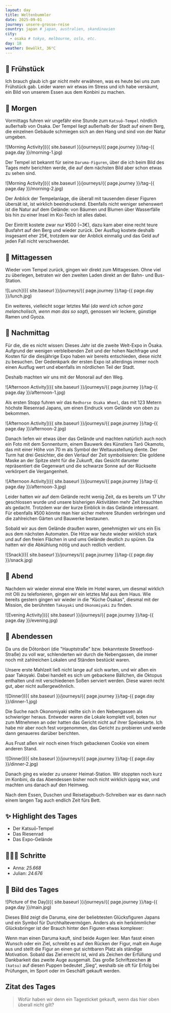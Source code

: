 ```yaml
---
layout: day
title: Weltenbummler
date: 2025-09-01
journey: unsere-grosse-reise
country: japan # japan, australien, skandinavien
city:
  - osaka # tokyo, melbourne, oslo, etc.
day: 18
weather: Bewölkt, 36°C
---
```


## 🥐 Frühstück

Ich brauch glaub ich gar nicht mehr erwähnen, was es heute bei uns zum Frühstück gab.
Leider waren wir etwas im Stress und ich habe versäumt, ein Bild von unserem Essen aus dem Konbini zu machen.

## 🌅 Morgen

Vormittags fuhren wir ungefähr eine Stunde zum `Katsuō-Tempel` nördlich außerhalb von Osaka.
Der Tempel liegt außerhalb der Stadt auf einem Berg, die einzelnen Gebäude schmiegen sich an den Hang und sind von der Natur umgeben.

![Morning Activity]({{ site.baseurl }}/journeys/{{ page.journey }}/tag-{{ page.day }}/morning-1.jpg)

Der Tempel ist bekannt für seine `Daruma-Figuren`, über die ich beim Bild des Tages mehr berichten werde, die auf dem nächsten Bild aber schon etwas zu sehen sind.

![Morning Activity]({{ site.baseurl }}/journeys/{{ page.journey }}/tag-{{ page.day }}/morning-2.jpg)

Der Anblick der Tempelanlage, die überall mit tausenden dieser Figuren übersät ist, ist wirklich beeindruckend.
Ebenfalls nicht weniger sehenswert ist die Natur auf dem Gelände: von Bäumen und Blumen über Wasserfälle bis hin zu einer Insel im Koi-Teich ist alles dabei.

Der Eintritt kostete zwar nur ¥500 (~3€), dazu kam aber eine recht teure Busfahrt auf den Berg und wieder zurück.
Der Ausflug kostete deshalb insgesamt eher 25€, trotzdem war der Anblick einmalig und das Geld auf jeden Fall nicht verschwendet.

## 🍣 Mittagessen

Wieder vom Tempel zurück, gingen wir direkt zum Mittagessen.
Ohne viel zu überlegen, betraten wir den zweiten Laden direkt an der Bahn- und Bus-Station.

![Lunch]({{ site.baseurl }}/journeys/{{ page.journey }}/tag-{{ page.day }}/lunch.jpg)

Ein weiteres, vielleicht sogar letztes Mal (_da werd ich schon ganz melancholisch, wenn man das so sagt_), genossen wir leckere, günstige Ramen und Gyoza.

## 🌆 Nachmittag

Für die, die es nicht wissen: Dieses Jahr ist die zweite Welt-Expo in Ōsaka.
Aufgrund der wenigen verbleibenden Zeit und der hohen Nachfrage und Kosten für die diesjährige Expo haben wir bereits entschieden, diese nicht zu besuchen.
Der Gedenkpark der ersten Expo ist allerdings immer noch einen Ausflug wert und ebenfalls im nördlichen Teil der Stadt.

Deshalb machten wir uns mit der Monorail auf den Weg.

![Afternoon Activity]({{ site.baseurl }}/journeys/{{ page.journey }}/tag-{{ page.day }}/afternoon-1.jpg)

Als ersten Stopp fuhren wir das `Redhorse Osaka Wheel`, das mit 123 Metern höchste Riesenrad Japans, um einen Eindruck vom Gelände von oben zu bekommen.

![Afternoon Activity]({{ site.baseurl }}/journeys/{{ page.journey }}/tag-{{ page.day }}/afternoon-2.jpg)

Danach liefen wir etwas über das Gelände und machten natürlich auch noch ein Foto mit dem Sonnenturm, einem Bauwerk des Künstlers Tarō Okamoto, das mit einer Höhe von 70 m als Symbol der Weltausstellung diente.
Der Turm hat drei Gesichter, die den Verlauf der Zeit symbolisieren:
Die goldene Maske an der Spitze steht für die Zukunft, das Gesicht darunter repräsentiert die Gegenwart und die schwarze Sonne auf der Rückseite verkörpert die Vergangenheit.

![Afternoon Activity]({{ site.baseurl }}/journeys/{{ page.journey }}/tag-{{ page.day }}/afternoon-3.jpg)

Leider hatten wir auf dem Gelände recht wenig Zeit, da es bereits um 17 Uhr geschlossen wurde und unsere bisherigen Aktivitäten mehr Zeit brauchten als gedacht.
Trotzdem war der kurze Einblick in das Gelände interessant.
Für ebenfalls ¥500 könnte man hier sicher mehrere Stunden verbringen und die zahlreichen Gärten und Bauwerke bestaunen.

Sobald wir aus dem Gelände draußen waren, genehmigten wir uns ein Eis aus dem nächsten Automaten.
Die Hitze war heute wieder wirklich stark und auf den freien Flächen in und ums Gelände deutlich zu spüren.
Da hatten wir die Abkühlung nötig und auch redlich verdient.

![Snack]({{ site.baseurl }}/journeys/{{ page.journey }}/tag-{{ page.day }}/snack.jpg)

## 🌙 Abend

Nachdem wir wieder einmal eine Weile im Hotel waren, um diesmal wirklich mit Olli zu telefonieren, gingen wir ein letztes Mal aus dem Haus.
Wie bereits gestern gingen wir wieder in die "Küche Ōsakas", diesmal mit der Mission, die berühmten `Takoyaki` und `Okonomiyaki` zu finden.

![Evening Activity]({{ site.baseurl }}/journeys/{{ page.journey }}/tag-{{ page.day }}/evening.jpg)

## 🍜 Abendessen

Da uns die Dōtonbori (die "Hauptstraße" bzw. bekannteste Streetfood-Straße) zu voll war, schlenderten wir durch die Nebengassen, die immer noch mit zahlreichen Lokalen und Ständen bestückt waren.

Unsere erste Mahlzeit ließ nicht lange auf sich warten, und wir aßen ein paar Takoyaki.
Dabei handelt es sich um gebackene Bällchen, die Oktopus enthalten und mit verschiedenen Soßen serviert werden.
Diese waren recht gut, aber nicht außergewöhnlich.

![Dinner]({{ site.baseurl }}/journeys/{{ page.journey }}/tag-{{ page.day }}/dinner-1.jpg)

Die Suche nach Okonomiyaki stellte sich in den Nebengassen als schwieriger heraus.
Entweder waren die Lokale komplett voll, boten nur zum Mitnehmen an oder hatten das Gericht nicht auf ihrer Speisekarte.
Ich habe mir aber noch fest vorgenommen, das Gericht zu probieren und werde dann genaueres darüber berichten.

Aus Frust aßen wir noch einen frisch gebackenen Cookie von einem anderen Stand.

![Dinner]({{ site.baseurl }}/journeys/{{ page.journey }}/tag-{{ page.day }}/dinner-2.jpg)

Danach ging es wieder zu unserer Heimat-Station.
Wir stoppten noch kurz im Konbini, da das Abendessen bisher noch nicht wirklich üppig war, und machten uns danach auf den Heimweg.

Nach dem Essen, Duschen und Reisetagebuch-Schreiben war es dann nach einem langen Tag auch endlich Zeit fürs Bett.

## ✨ Highlight des Tages

- Der Katsuō-Tempel  
- Das Riesenrad  
- Das Expo-Gelände  

## 🏃🏽‍♀️ Schritte

- Anna: _25.668_  
- Julian: _24.676_  

## 📸 Bild des Tages

![Picture of the Day]({{ site.baseurl }}/journeys/{{ page.journey }}/tag-{{ page.day }}/main.jpg)

Dieses Bild zeigt die Daruma, eine der beliebtesten Glücksfiguren Japans und ein Symbol für Durchhaltevermögen.
Anders als ein herkömmlicher Glücksbringer ist der Brauch hinter den Figuren etwas komplexer:

Wenn man einen Daruma kauft, sind beide Augen leer.
Man fasst einen Wunsch oder ein Ziel, schreibt es auf den Rücken der Figur, malt ein Auge aus und stellt die Figur an einen gut sichtbaren Platz als ständige Motivation. 
Sobald das Ziel erreicht ist, wird als Zeichen der Erfüllung und Dankbarkeit das zweite Auge ausgemalt.
Das große Schriftzeichen `勝 (katsu)` auf diesen Puppen bedeutet „Sieg“, weshalb sie oft für Erfolg bei Prüfungen, im Sport oder im Geschäft gekauft werden.

## Zitat des Tages

> Wofür haben wir denn ein Tagesticket gekauft, wenn das hier oben überall nicht gilt?
